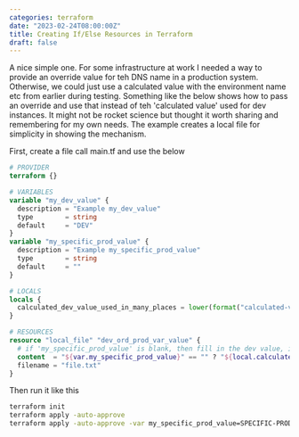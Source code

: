 ```yaml
---
categories: terraform
date: "2023-02-24T08:00:00Z"
title: Creating If/Else Resources in Terraform
draft: false
---
```


A nice simple one. For some infrastructure at work I needed a way to provide an override value for teh DNS name in a production system. Otherwise, we could just use a calculated value with the environment name etc from earlier during testing. Something like the below shows how to pass an override and use that instead of teh 'calculated value' used for dev instances. It might not be rocket science but thought it worth sharing and remembering for my own needs. The example creates a local file for simplicity in showing the mechanism.

First, create a file call main.tf and use the below

```terraform
# PROVIDER
terraform {}

# VARIABLES
variable "my_dev_value" {
  description = "Example my_dev_value"
  type        = string
  default     = "DEV"
}
variable "my_specific_prod_value" {
  description = "Example my_specific_prod_value"
  type        = string
  default     = ""
}

# LOCALS
locals {
  calculated_dev_value_used_in_many_places = lower(format("calculated-value-%s", var.my_dev_value))
}

# RESOURCES
resource "local_file" "dev_ord_prod_var_value" {
  # if 'my_specific_prod_value' is blank, then fill in the dev value, if it is prod, put in the prod value
  content  = "${var.my_specific_prod_value}" == "" ? "${local.calculated_dev_value_used_in_many_places}" : "${var.my_specific_prod_value}"
  filename = "file.txt"
}
```

Then run it like this

```bash
terraform init
terraform apply -auto-approve                                                  # Uses the default value
terraform apply -auto-approve -var my_specific_prod_value=SPECIFIC-PROD-VALUE  # Uses the passed value
```
